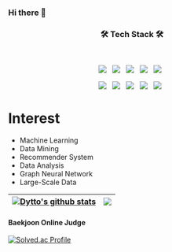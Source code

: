 ### Hi there 👋


<h3 align="center"><b>🛠 Tech Stack 🛠</b></h3>
</br>
<p align="center">
<img src="https://img.shields.io/badge/Python-white?style=logo=appveyor&logo=Python&logoColor=3776AB"/></a> &nbsp
<img src="https://img.shields.io/badge/MySQL-blueviolet?style=logo=appveyor&logo=MySQL&logoColor=000000"/></a> &nbsp
<img src="https://img.shields.io/badge/Github-gray?style=logo=appveyor&logo=GitHub&logoColor=181717"/></a> &nbsp
<img src="https://img.shields.io/badge/Jupyter-white?style=logo=appveyor&logo=Jupyter&logoColor=F37626"/></a> &nbsp
<img src="https://img.shields.io/badge/TensorFlow-orange?style=logo=appveyor&logo=TensorFlow&logoColor=000000"/></a> &nbsp
<p align="center">
<img src="https://img.shields.io/badge/Keras-blue?style=logo=appveyor&logo=Keras&logoColor=000000"/></a> &nbsp
<img src="https://img.shields.io/badge/Pytorch-red?style=logo=appveyor&logo=Pytorch&logoColor=000000"/></a> &nbsp
<img src="https://img.shields.io/badge/Pandas-gray?style=logo=appveyor&logo=Pandas&logoColor=150458"/></a> &nbsp
<img src="https://img.shields.io/badge/Numpy-green?style=logo=appveyor&logo=Numpy&logoColor=013243"/></a> &nbsp
<img src="https://img.shields.io/badge/Scikit_Learn-violet?style=logo=appveyor&logo=scikit-learn&logoColor=000000"/></a> &nbsp



# Interest
+ Machine Learning
+ Data Mining
+ Recommender System
+ Data Analysis
+ Graph Neural Network
+ Large-Scale Data

 <a href="https://github.com/Dy-tto/github-readme-stats"><img align="center" src="https://github-readme-stats.vercel.app/api?username=Dy-tto&show_icons=true&include_all_commits=true&theme=buefy&hide_border=true" alt="Dytto's github stats" /></a> | <a href="https://github.com/Dy-tto/github-readme-stats"><img align="center" src="https://github-readme-stats.vercel.app/api/top-langs/?username=Dy-tto&layout=compact&theme=buefy&hide_border=true" /></a> 
| ------------- | ------------- |

#### Baekjoon Online Judge
[![Solved.ac Profile](http://mazassumnida.wtf/api/v2/generate_badge?boj=microkosmos)](https://solved.ac/microkosmos/)
